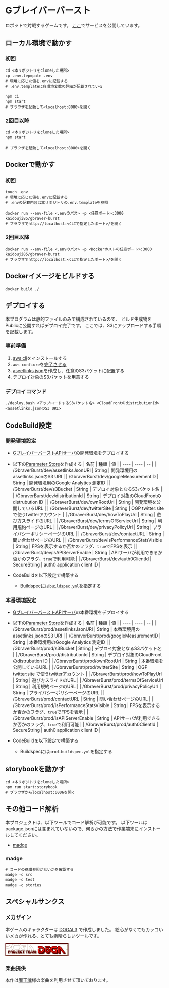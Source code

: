# Gブレイバーバースト
 
ロボットで対戦するゲームです。
[ここ](https://gbraver-burst.com)でサービスを公開しています。

## ローカル環境で動かす
### 初回
```shell script
cd <本リポジトリをcloneした場所>
cp .env.tepmpate .env
# 環境に応じた値を.envに記載する
# .env.templateに各環境変数の詳細が記載されている

npm ci
npm start
# ブラウザを起動して<localhost:8080>を開く
```

### 2回目以降
```shell script
cd <本リポジトリをcloneした場所>
npm start

# ブラウザを起動して<localhost:8080>を開く
```

## Dockerで動かす
### 初回

```shell script
touch .env
# 環境に応じた値を.envに記載する
# .envの記載内容は本リポジトリの.env.templateを参照

docker run --env-file <.envのパス> -p <任意ポート>:3000 kaidouji85/gbraver-burst
# ブラウザでhttp://localhost:<CLIで指定したポート>/を開く
```

### 2回目以降

```shell script
docker run --env-file <.envのパス> -p <Dockerホストの任意ポート>:3000 kaidouji85/gbraver-burst
# ブラウザでhttp://localhost:<CLIで指定したポート>/を開く
```

## Dockerイメージをビルドする

```shell script
docker build ./
```

## デプロイする
本プログラムは静的ファイルのみで構成されているので、
ビルド生成物をPublicに公開すればデプロイ完了です。
ここでは、S3にアップロードする手順を記載します。

### 事前準備
1. [aws cli](https://aws.amazon.com/jp/cli/)をインストールする
2. ```aws confiure```を[完了させる](https://docs.aws.amazon.com/ja_jp/cli/latest/userguide/cli-configure-quickstart.html)
3. [aseetlinks.json](https://developers.google.com/digital-asset-links/v1/getting-started)を作成し、任意のS3バケットに配置する
4. デプロイ対象のS3バケットを用意する

### デプロイコマンド

```shell script
./deploy.bash <アップロードするS3バケット名> <CloudFrontのdistributionId> <assetlinks.jsonのS3 URI>
```

## CodeBuild設定
### 開発環境設定

* [GブレイバーバーストAPIサーバ](https://github.com/kaidouji85/gbraver-burst-network)の開発環境をデプロイする
* 以下の[Parameter Store](https://docs.aws.amazon.com/ja_jp/systems-manager/latest/userguide/systems-manager-parameter-store.html)を作成する
    | 名前 | 種類 | 値 |
    | ---- | ---- | -- |
    | /GbraverBurst/dev/assetlinksJsonURI | String | 開発環境用のassetlinks.jsonのS3 URI |
    | /GbraverBurst/dev/googleMeasurementID | String | 開発環境用のGoogle Analytics 測定ID |
    | /GbraverBurst/dev/s3Bucket | String | デプロイ対象となるS3バケット名 |
    | /GbraverBurst/dev/distributionId | String | デプロイ対象のCloudFrontのdistrubution ID |
    | /GbraverBurst/dev/ownRootUrl | String | 開発環境を公開しているURL |
    | /GbraverBurst/dev/twitterSite | String | OGP twitter:site で使うtwitterアカウント |
    | /GbraverBurst/dev/howToPlayUrl | String | 遊び方スライドのURL |
    | /GbraverBurst/dev/termsOfServiceUrl | String | 利用規約ページのURL |
    | /GbraverBurst/dev/privacyPolicyUrl | String | プライバシーポリシーページのURL |
    | /GbraverBurst/dev/contactURL | String | 問い合わせページのURL |
    | /GbraverBurst/dev/isPerformanceStatsVisible | String | FPSを表示するか否かのフラグ、```true```でFPSを表示 |
    | /GbraverBurst/dev/isAPIServerEnable | String | APIサーバが利用できるか否かのフラグ、```true```で利用可能 |
    | /GbraverBurst/dev/auth0ClientId | SecureString | auth0 application client ID |
    
* CodeBuildを以下設定で構築する
  * Buildspecには```buildspec.yml```を指定する

### 本番環境設定
* [GブレイバーバーストAPIサーバ](https://github.com/kaidouji85/gbraver-burst-network)の本番環境をデプロイする
* 以下の[Parameter Store](https://docs.aws.amazon.com/ja_jp/systems-manager/latest/userguide/systems-manager-parameter-store.html)を作成する
    | 名前 | 種類 | 値 |
    | ---- | ---- | -- |
    | /GbraverBurst/prod/assetlinksJsonURI | String | 本番環境用のassetlinks.jsonのS3 URI |
    | /GbraverBurst/prod/googleMeasurementID | String | 本番環境用のGoogle Analytics 測定ID |
    | /GbraverBurst/prod/s3Bucket | String | デプロイ対象となるS3バケット名 |
    | /GbraverBurst/prod/distributionId | String | デプロイ対象のCloudFrontのdistrubution ID |
    | /GbraverBurst/prod/ownRootUrl | String | 本番環境を公開しているURL |
    | /GbraverBurst/prod/twitterSite | String | OGP twitter:site で使うtwitterアカウント |
    | /GbraverBurst/prod/howToPlayUrl | String | 遊び方スライドのURL |
    | /GbraverBurst/prod/termsOfServiceUrl | String | 利用規約ページのURL |
    | /GbraverBurst/prod/privacyPolicyUrl | String | プライバシーポリシーページのURL |
    | /GbraverBurst/prod/contactURL | String | 問い合わせページのURL |
    | /GbraverBurst/prod/isPerformanceStatsVisible | String | FPSを表示するか否かのフラグ、```true```でFPSを表示 |
    | /GbraverBurst/prod/isAPIServerEnable | String | APIサーバが利用できるか否かのフラグ、```true```で利用可能 |
    | /GbraverBurst/prod/auth0ClientId | SecureString | auth0 application client ID |

* CodeBuildを以下設定で構築する
  * Buildspecには```prod.buildspec.yml```を指定する

## storybookを動かす

```shell script
cd <本リポジトリをcloneした場所>
npm run start:storybook
# ブラウザからlocalhost:6006を開く
```

## その他コード解析
本プロジェクトは、以下ツールでコード解析が可能です。
以下ツールはpackage.jsonには含まれていないので、何らかの方法で作業端末にインストールしてください。

* [madge](https://github.com/pahen/madge)

### madge
```shell
# コードの循環参照がないかを確認する
madge -c src
madge -c test
madge -c stories
```

## スペシャルサンクス
### メカザイン
本ゲームのキャラクターは [DOGAL3](http://doga.jp/2010/programs/dogal/dogal3/index.html) で作成しました。
絵心がなくてもカッコいいメカが作れる、とても素晴らしいツールです。

[![doga-banner](dogabn00.gif)](http://doga.jp/2010/index.html)

### 楽曲提供
本作は[魔王魂](https://maou.audio)様の楽曲を利用させて頂いております。